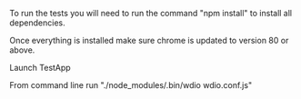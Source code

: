 To run the tests you will need to run the command "npm install" to install all dependencies.

Once everything is installed  make sure chrome is updated to version 80 or above. 

Launch TestApp

From command line run "./node_modules/.bin/wdio wdio.conf.js"